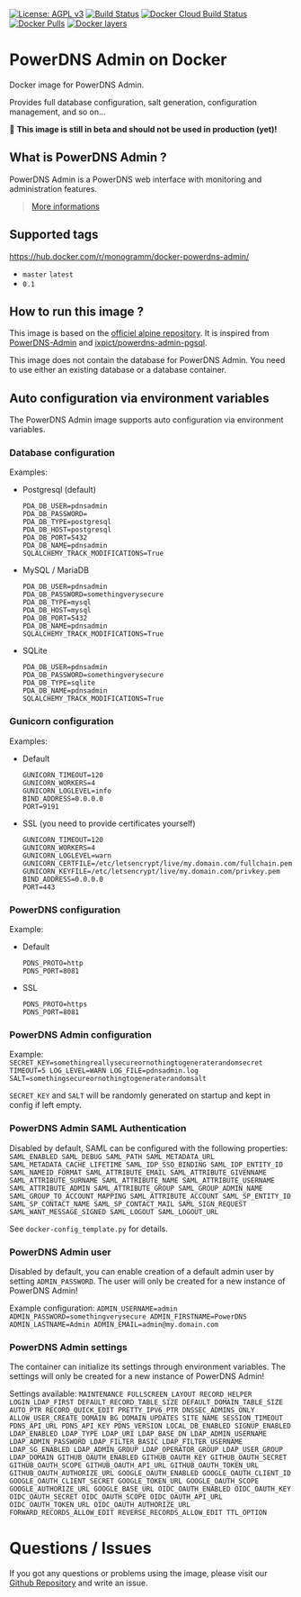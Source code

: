 
[uri_license]: http://www.gnu.org/licenses/agpl.html
[uri_license_image]: https://img.shields.io/badge/License-AGPL%20v3-blue.svg

[![License: AGPL v3][uri_license_image]][uri_license]
[![Build Status](https://travis-ci.org/Monogramm/docker-powerdns-admin.svg)](https://travis-ci.org/Monogramm/docker-powerdns-admin)
[![Docker Cloud Build Status](https://img.shields.io/docker/cloud/build/monogramm/docker-powerdns-admin.svg)](https://hub.docker.com/r/monogramm/docker-powerdns-admin/)
[![Docker Pulls](https://img.shields.io/docker/pulls/monogramm/docker-powerdns-admin.svg)](https://hub.docker.com/r/monogramm/docker-powerdns-admin/)
[![Docker layers](https://images.microbadger.com/badges/image/monogramm/docker-powerdns-admin.svg)](https://microbadger.com/images/monogramm/docker-powerdns-admin)

# PowerDNS Admin on Docker

Docker image for PowerDNS Admin.

Provides full database configuration, salt generation, configuration management, and so on...

:construction: **This image is still in beta and should not be used in production (yet)!**

## What is PowerDNS Admin ?

PowerDNS Admin is a PowerDNS web interface with monitoring and administration features.

> [More informations](https://github.com/ngoduykhanh/PowerDNS-Admin)

## Supported tags

https://hub.docker.com/r/monogramm/docker-powerdns-admin/

* `master` `latest`
* `0.1`

## How to run this image ?

This image is based on the [officiel alpine repository](https://registry.hub.docker.com/_/alpine/).
It is inspired from [PowerDNS-Admin](https://github.com/ngoduykhanh/PowerDNS-Admin) and [ixpict/powerdns-admin-pgsql](https://github.com/ixpict/powerdns-admin-pgsql).

This image does not contain the database for PowerDNS Admin. You need to use either an existing database or a database container.

## Auto configuration via environment variables

The PowerDNS Admin image supports auto configuration via environment variables.

### Database configuration

Examples:
* Postgresql (default)
    ```
    PDA_DB_USER=pdnsadmin
    PDA_DB_PASSWORD=
    PDA_DB_TYPE=postgresql
    PDA_DB_HOST=postgresql
    PDA_DB_PORT=5432
    PDA_DB_NAME=pdnsadmin
    SQLALCHEMY_TRACK_MODIFICATIONS=True
    ```
* MySQL / MariaDB
    ```
    PDA_DB_USER=pdnsadmin
    PDA_DB_PASSWORD=somethingverysecure
    PDA_DB_TYPE=mysql
    PDA_DB_HOST=mysql
    PDA_DB_PORT=5432
    PDA_DB_NAME=pdnsadmin
    SQLALCHEMY_TRACK_MODIFICATIONS=True
    ```
* SQLite
    ```
    PDA_DB_USER=pdnsadmin
    PDA_DB_PASSWORD=somethingverysecure
    PDA_DB_TYPE=sqlite
    PDA_DB_NAME=pdnsadmin
    SQLALCHEMY_TRACK_MODIFICATIONS=True
    ```

### Gunicorn configuration

Examples:
* Default
    ```
	GUNICORN_TIMEOUT=120
	GUNICORN_WORKERS=4
	GUNICORN_LOGLEVEL=info
	BIND_ADDRESS=0.0.0.0
	PORT=9191
    ```
* SSL (you need to provide certificates yourself)
    ```
	GUNICORN_TIMEOUT=120
	GUNICORN_WORKERS=4
	GUNICORN_LOGLEVEL=warn
    GUNICORN_CERTFILE=/etc/letsencrypt/live/my.domain.com/fullchain.pem
    GUNICORN_KEYFILE=/etc/letsencrypt/live/my.domain.com/privkey.pem
	BIND_ADDRESS=0.0.0.0
	PORT=443
    ```

### PowerDNS configuration

Example:
* Default
    ```
    PDNS_PROTO=http
    PDNS_PORT=8081
    ```
* SSL
    ```
    PDNS_PROTO=https
    PDNS_PORT=8081
    ```

### PowerDNS Admin configuration

Example:
    ```
    SECRET_KEY=somethingreallysecureornothingtogeneraterandomsecret
    TIMEOUT=5
    LOG_LEVEL=WARN
    LOG_FILE=pdnsadmin.log
    SALT=somethingsecureornothingtogeneraterandomsalt
    ```

`SECRET_KEY` and `SALT` will be randomly generated on startup and kept in config if left empty.

### PowerDNS Admin SAML Authentication

Disabled by default, SAML can be configured with the following properties:
    ```
    SAML_ENABLED
    SAML_DEBUG
    SAML_PATH
    SAML_METADATA_URL
    SAML_METADATA_CACHE_LIFETIME
    SAML_IDP_SSO_BINDING
    SAML_IDP_ENTITY_ID
    SAML_NAMEID_FORMAT
    SAML_ATTRIBUTE_EMAIL
    SAML_ATTRIBUTE_GIVENNAME
    SAML_ATTRIBUTE_SURNAME
    SAML_ATTRIBUTE_NAME
    SAML_ATTRIBUTE_USERNAME
    SAML_ATTRIBUTE_ADMIN
    SAML_ATTRIBUTE_GROUP
    SAML_GROUP_ADMIN_NAME
    SAML_GROUP_TO_ACCOUNT_MAPPING
    SAML_ATTRIBUTE_ACCOUNT
    SAML_SP_ENTITY_ID
    SAML_SP_CONTACT_NAME
    SAML_SP_CONTACT_MAIL
    SAML_SIGN_REQUEST
    SAML_WANT_MESSAGE_SIGNED
    SAML_LOGOUT
    SAML_LOGOUT_URL
    ```

See `docker-config_template.py` for details.

### PowerDNS Admin user

Disabled by default, you can enable creation of a default admin user by setting `ADMIN_PASSWORD`. The user will only be created for a new instance of PowerDNS Admin!

Example configuration:
    ```
    ADMIN_USERNAME=admin
    ADMIN_PASSWORD=somethingverysecure
    ADMIN_FIRSTNAME=PowerDNS
    ADMIN_LASTNAME=Admin
    ADMIN_EMAIL=admin@my.domain.com
    ```

### PowerDNS Admin settings

The container can initialize its settings through environment variables. The settings will only be created for a new instance of PowerDNS Admin!

Settings available:
    ```
    MAINTENANCE
    FULLSCREEN_LAYOUT
    RECORD_HELPER
    LOGIN_LDAP_FIRST
    DEFAULT_RECORD_TABLE_SIZE
    DEFAULT_DOMAIN_TABLE_SIZE
    AUTO_PTR
    RECORD_QUICK_EDIT
    PRETTY_IPV6_PTR
    DNSSEC_ADMINS_ONLY
    ALLOW_USER_CREATE_DOMAIN
    BG_DOMAIN_UPDATES
    SITE_NAME
    SESSION_TIMEOUT
    PDNS_API_URL
    PDNS_API_KEY
    PDNS_VERSION
    LOCAL_DB_ENABLED
    SIGNUP_ENABLED
    LDAP_ENABLED
    LDAP_TYPE
    LDAP_URI
    LDAP_BASE_DN
    LDAP_ADMIN_USERNAME
    LDAP_ADMIN_PASSWORD
    LDAP_FILTER_BASIC
    LDAP_FILTER_USERNAME
    LDAP_SG_ENABLED
    LDAP_ADMIN_GROUP
    LDAP_OPERATOR_GROUP
    LDAP_USER_GROUP
    LDAP_DOMAIN
    GITHUB_OAUTH_ENABLED
    GITHUB_OAUTH_KEY
    GITHUB_OAUTH_SECRET
    GITHUB_OAUTH_SCOPE
    GITHUB_OAUTH_API_URL
    GITHUB_OAUTH_TOKEN_URL
    GITHUB_OAUTH_AUTHORIZE_URL
    GOOGLE_OAUTH_ENABLED
    GOOGLE_OAUTH_CLIENT_ID
    GOOGLE_OAUTH_CLIENT_SECRET
    GOOGLE_TOKEN_URL
    GOOGLE_OAUTH_SCOPE
    GOOGLE_AUTHORIZE_URL
    GOOGLE_BASE_URL
    OIDC_OAUTH_ENABLED
    OIDC_OAUTH_KEY
    OIDC_OAUTH_SECRET
    OIDC_OAUTH_SCOPE
    OIDC_OAUTH_API_URL
    OIDC_OAUTH_TOKEN_URL
    OIDC_OAUTH_AUTHORIZE_URL
    FORWARD_RECORDS_ALLOW_EDIT
    REVERSE_RECORDS_ALLOW_EDIT
    TTL_OPTION
    ```

# Questions / Issues
If you got any questions or problems using the image, please visit our [Github Repository](https://github.com/Monogramm/docker-powerdns-admin) and write an issue.  
